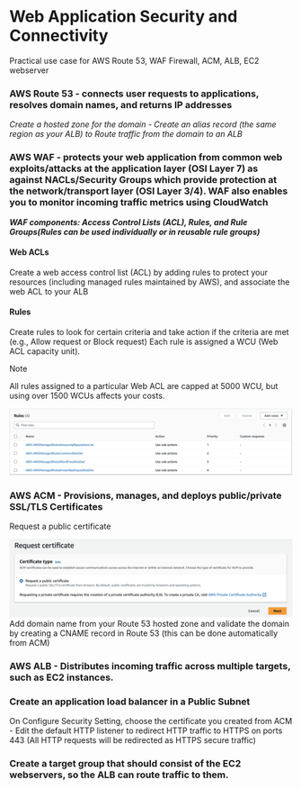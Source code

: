 # Web Application Security and Connectivity
Practical use case for AWS Route 53, WAF Firewall, ACM, ALB, EC2 webserver

### AWS Route 53 - connects user requests to applications, resolves domain names, and returns IP addresses

*Create a hosted zone for the domain - Create an alias record (the same region as your ALB) to Route traffic from the domain to an ALB*

### AWS WAF - protects your web application from common web exploits/attacks at the application layer (OSI Layer 7) as against NACLs/Security Groups which provide protection at the network/transport layer (OSI Layer 3/4). WAF also enables you to monitor incoming traffic metrics using CloudWatch

***WAF components: Access Control Lists (ACL), Rules, and Rule Groups(Rules can be used individually or in reusable rule groups)***

#### Web ACLs
Create a web access control list (ACL) by adding rules to protect your resources (including managed rules maintained by AWS), and associate the web ACL to your ALB

#### Rules 
Create rules to look for certain criteria and take action if the criteria are met (e.g., Allow request or Block request)
Each rule is assigned a WCU (Web ACL capacity unit).
> [!NOTE]
> All rules assigned to a particular Web ACL are capped at 5000 WCU, but using over 1500 WCUs affects your costs.

![Request a public certificate](./assets/WAFrules.png)

### AWS ACM - Provisions, manages, and deploys public/private SSL/TLS Certificates
Request a public certificate

![Request a public certificate](./assets/RequestPublicCert.png)
Add domain name from your Route 53 hosted zone and validate the domain by creating a CNAME record in Route 53 (this can be done automatically from ACM)

### AWS ALB - Distributes incoming traffic across multiple targets, such as EC2 instances.

### Create an application load balancer in a Public Subnet
On Configure Security Setting, choose the certificate you created from ACM - Edit the default HTTP listener to redirect HTTP traffic to HTTPS on ports 443 (All HTTP requests will be redirected as HTTPS secure traffic)

### Create a target group that should consist of the EC2 webservers, so the ALB can route traffic to them.
